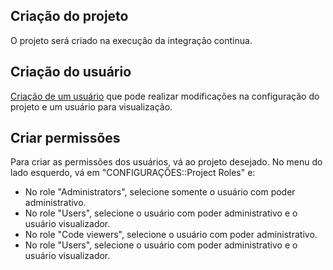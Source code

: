 ## Criação do projeto ##
O projeto será criado na execução da integração continua.

## Criação do usuário ##
[Criação de um usuário](http://fs.inf.ufg.br:8080/sonar/users) que pode realizar modificações na configuração do projeto e um usuário para visualização.

## Criar permissões ##
Para criar as permissões dos usuários, vá ao projeto desejado. No menu do lado esquerdo, vá em "CONFIGURAÇÕES::Project Roles" e:
  * No role "Administrators", selecione somente o usuário com poder administrativo.
  * No role "Users", selecione o usuário com poder administrativo e o usuário visualizador.
  * No role "Code viewers", selecione o usuário com poder administrativo.
  * No role "Users", selecione o usuário com poder administrativo e o usuário visualizador.